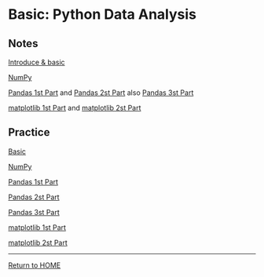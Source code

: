 # Basic: Python Data Analysis

## Notes

[Introduce & basic](Day1_basic.html)

[NumPy](Day2_NumPy.html)

[Pandas 1st Part](Day3_Pandas_1.html) and [Pandas 2st Part](Day4_Pandas_2.html) also [Pandas 3st Part](Day5_Pandas_3.html)

[matplotlib 1st Part](Day6_matplotlib_1.html) and [matplotlib 2st Part](Day7_matplotlib_2.html)

## Practice

[Basic](homework1_basic.html)

[NumPy](homework2_numpy.html)

[Pandas 1st Part](homework3_pandas_1.html)

[Pandas 2st Part](homework4_pandas_2.html)

[Pandas 3st Part](homework5_pandas_3.html)

[matplotlib 1st Part](homework6_matplotlib_1.html)

[matplotlib 2st Part](homework7_matplotlib_2.html)

---

[Return to HOME](https://ntlx.github.io/blog/)